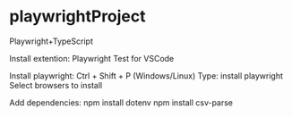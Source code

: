 # playwrightProject
Playwright+TypeScript

Install extention:
Playwright Test for VSCode

Install playwright:
Ctrl + Shift + P (Windows/Linux)
Type: install playwright
Select browsers to install

Add dependencies:
npm install dotenv
npm install csv-parse
